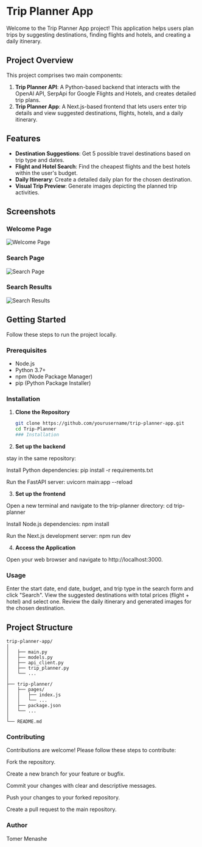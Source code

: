 # Trip Planner App

Welcome to the Trip Planner App project! This application helps users plan trips by suggesting destinations, finding flights and hotels, and creating a daily itinerary.

## Project Overview

This project comprises two main components:

1. **Trip Planner API**: A Python-based backend that interacts with the OpenAI API, SerpApi for Google Flights and Hotels, and creates detailed trip plans.
2. **Trip Planner App**: A Next.js-based frontend that lets users enter trip details and view suggested destinations, flights, hotels, and a daily itinerary.

## Features

- **Destination Suggestions**: Get 5 possible travel destinations based on trip type and dates.
- **Flight and Hotel Search**: Find the cheapest flights and the best hotels within the user's budget.
- **Daily Itinerary**: Create a detailed daily plan for the chosen destination.
- **Visual Trip Preview**: Generate images depicting the planned trip activities.

## Screenshots

### Welcome Page
![Welcome Page](https://github.com/TomerMenashe/trip-planner-app/blob/main/Screenshot%202024-05-27%20at%2019.22.10.png)

### Search Page
![Search Page](https://github.com/TomerMenashe/trip-planner-app/blob/main/Screenshot%202024-05-27%20at%2019.22.40.png)

### Search Results
![Search Results](https://github.com/TomerMenashe/trip-planner-app/blob/main/Screenshot%202024-05-27%20at%2019.23.19.png)

## Getting Started

Follow these steps to run the project locally.

### Prerequisites

- Node.js
- Python 3.7+
- npm (Node Package Manager)
- pip (Python Package Installer)

### Installation

1. **Clone the Repository**

   ```sh
   git clone https://github.com/yourusername/trip-planner-app.git
   cd Trip-Planner
   ### Installation

2. **Set up the backend**

stay in the same repository:

Install Python dependencies:
pip install -r requirements.txt

Run the FastAPI server:
uvicorn main:app --reload

3. **Set up the frontend**

Open a new terminal and navigate to the trip-planner directory:
cd trip-planner

Install Node.js dependencies:
npm install

Run the Next.js development server:
npm run dev

4. **Access the Application**

Open your web browser and navigate to http://localhost:3000.

### Usage
Enter the start date, end date, budget, and trip type in the search form and click "Search".
View the suggested destinations with total prices (flight + hotel) and select one.
Review the daily itinerary and generated images for the chosen destination.


## Project Structure

```plaintext
trip-planner-app/
│
│   ├── main.py
│   ├── models.py
│   ├── api_client.py
│   ├── trip_planner.py
│   └── ...
│
├── trip-planner/
│   ├── pages/
│   │   ├── index.js
│   │   └── ...
│   ├── package.json
│   └── ...
│
└── README.md

```

### Contributing
Contributions are welcome! Please follow these steps to contribute:

Fork the repository.

Create a new branch for your feature or bugfix.

Commit your changes with clear and descriptive messages.

Push your changes to your forked repository.

Create a pull request to the main repository.

### Author
Tomer Menashe

